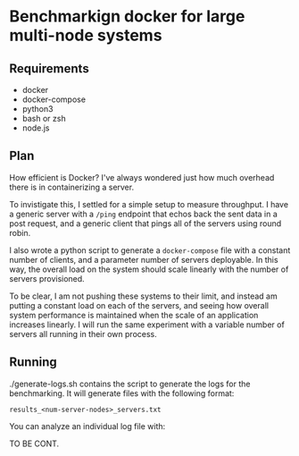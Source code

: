 # Benchmarkign docker for large multi-node systems


## Requirements

- docker
- docker-compose
- python3
- bash or zsh
- node.js

## Plan

How efficient is Docker? I've always wondered just how much overhead there is in containerizing a server. 

To invistigate this, I settled for a simple setup to measure throughput. I have a generic server with a `/ping` endpoint that echos back the sent data in a post request, and a generic client that pings all of the servers using round robin. 

I also wrote a python script to generate a `docker-compose` file with a constant number of clients, and a parameter number of servers deployable. In this way, the overall load on the system should scale linearly with the number of servers provisioned. 

To be clear, I am not pushing these systems to their limit, and instead am putting a constant load on each of the servers, and seeing how overall system performance is maintained when the scale of an application increases linearly. I will run the same experiment with a variable number of servers all running in their own process.


## Running
./generate-logs.sh contains the script to generate the logs for the benchmarking. It will generate files with the following format:

```
results_<num-server-nodes>_servers.txt
```

You can analyze an individual log file with:

TO BE CONT.
